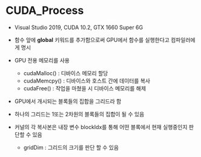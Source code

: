 # CUDA_Process
  * Visual Studio 2019, CUDA 10.2, GTX 1660 Super 6G
  - 함수 앞에 __global__ 키워드를 추가함으로써 GPU에서 함수를 실행한다고 컴파일러에게 명시
  - GPU 전용 메모리를 사용
    -  cudaMalloc() : 디바이스 메모리 할당
    -  cudaMemcpy() : 디바이스와 호스트 간에 데이터를 복사
    -  cudaFree() : 작업을 마쳤을 시 디바이스 메모리를 해제

 - GPU에서 개시되는 블록들의 집합을 그리드라 함
 - 하나의 그리드는 1또는 2차원의 블록들의 집합이 될 수 있음
 - 커널의 각 복사본은 내장 변수 blockIdx를 통해 어떤 블록에서 현재 실행중인지 판단할 수 있음
   - gridDim : 그리드의 크기를 판단 할 수 있음
